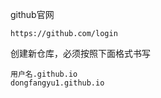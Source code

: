 github官网

```
https://github.com/login
```

创建新仓库，必须按照下面格式书写

```
用户名.github.io
dongfangyu1.github.io
```



